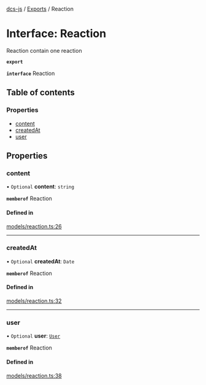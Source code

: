 [dcs-js](../README.md) / [Exports](../modules.md) / Reaction

# Interface: Reaction

Reaction contain one reaction

**`export`**

**`interface`** Reaction

## Table of contents

### Properties

- [content](Reaction.md#content)
- [createdAt](Reaction.md#createdat)
- [user](Reaction.md#user)

## Properties

### <a id="content" name="content"></a> content

• `Optional` **content**: `string`

**`memberof`** Reaction

#### Defined in

[models/reaction.ts:26](https://github.com/unfoldingWord/dcs-js/blob/c677a54/models/reaction.ts#L26)

___

### <a id="createdat" name="createdat"></a> createdAt

• `Optional` **createdAt**: `Date`

**`memberof`** Reaction

#### Defined in

[models/reaction.ts:32](https://github.com/unfoldingWord/dcs-js/blob/c677a54/models/reaction.ts#L32)

___

### <a id="user" name="user"></a> user

• `Optional` **user**: [`User`](User.md)

**`memberof`** Reaction

#### Defined in

[models/reaction.ts:38](https://github.com/unfoldingWord/dcs-js/blob/c677a54/models/reaction.ts#L38)
